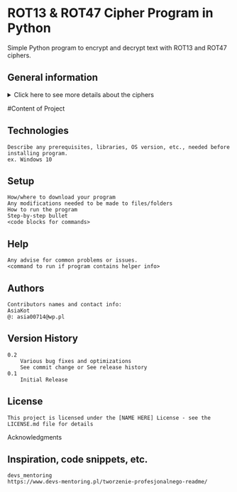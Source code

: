 # ROT13 & ROT47 Cipher Program in Python
  Simple Python program to encrypt and decrypt text with ROT13 and ROT47 ciphers.

## General information
<details>
<summary>Click here to see more details about the ciphers</summary>
  ROT13 is a cipher that replaces a letter with the 13th letter after it in the alphabet.
  
  ROT47 on the other hand, replaces any ASCII character in the range 33-126 with a character 47 positions further up to (but not more than 126 positions).
</details>

#Content of Project
## Technologies
    Describe any prerequisites, libraries, OS version, etc., needed before installing program.
    ex. Windows 10

## Setup
    How/where to download your program
    Any modifications needed to be made to files/folders
    How to run the program
    Step-by-step bullet
    <code blocks for commands>

## Help
    Any advise for common problems or issues.
    <command to run if program contains helper info>

## Authors
    Contributors names and contact info:
    AsiaKot
    @: asia00714@wp.pl

## Version History
    0.2
        Various bug fixes and optimizations
        See commit change or See release history
    0.1
        Initial Release

## License

    This project is licensed under the [NAME HERE] License - see the LICENSE.md file for details

Acknowledgments

## Inspiration, code snippets, etc.
    devs_mentoring
    https://www.devs-mentoring.pl/tworzenie-profesjonalnego-readme/

